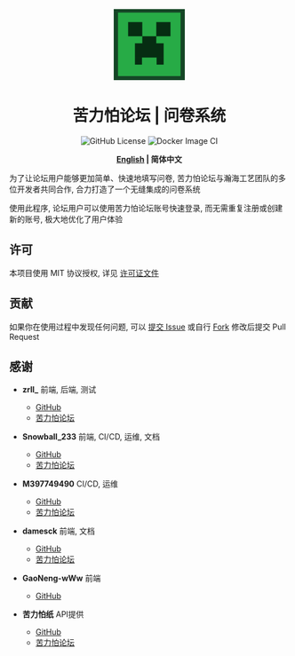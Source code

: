 <div align="center">
    <img width="128" src="./favicon.svg" alt="logo">
    <h1> 苦力怕论坛 | 问卷系统 </h1>
</div>

<p align="center">
    <img src="https://img.shields.io/github/license/TeamVastsea/klpbbs_survey_frontend" alt="GitHub License">
    <img src="https://github.com/TeamVastsea/klpbbs_survey_frontend/actions/workflows/docker-image.yml/badge.svg" alt="Docker Image CI">
</p>

<p align="center">
    <b>
        <a href="./README.md">English</a>
	 | 简体中文
    </b>
</p>

为了让论坛用户能够更加简单、快速地填写问卷, 苦力怕论坛与瀚海工艺团队的多位开发者共同合作, 合力打造了一个无缝集成的问卷系统

使用此程序, 论坛用户可以使用苦力怕论坛账号快速登录, 而无需重复注册或创建新的账号, 极大地优化了用户体验

## 许可

本项目使用 MIT 协议授权, 详见 [许可证文件](./LICENSE)

## 贡献

如果你在使用过程中发现任何问题, 可以 [提交 Issue](https://github.com/TeamVastsea/klpbbs_survey_frontend/issues/new) 或自行 [Fork](https://github.com/TeamVastsea/klpbbs_survey_frontend/fork) 修改后提交 Pull Request

## 感谢

- **zrll_** 前端, 后端, 测试
	- [GitHub](https://github.com/zrll12)
	- [苦力怕论坛](https://klpbbs.com/?922084)

- **Snowball_233** 前端, CI/CD, 运维, 文档
	- [GitHub](https://github.com/SnowballXueQiu)
	- [苦力怕论坛](https://klpbbs.com/?1082463)

- **M397749490** CI/CD, 运维
	- [GitHub](https://github.com/M397749490)
	- [苦力怕论坛](https://klpbbs.com/?32980)

- **damesck** 前端, 文档
	- [GitHub](https://github.com/damesck233)
	- [苦力怕论坛](https://klpbbs.com/?6173)

- **GaoNeng-wWw** 前端
	- [GitHub](https://github.com/GaoNeng-wWw)

- **苦力怕纸** API提供
    - [GitHub](https://github.com/klpbbs)
    - [苦力怕论坛](https://klpbbs.com/?1)
